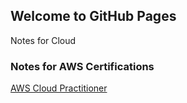 ## Welcome to GitHub Pages

Notes for Cloud

### Notes for AWS Certifications

[AWS Cloud Practitioner](https://cygnet-dev.github.io/CPP.md)

